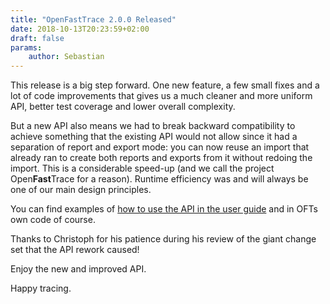 ```yaml
---
title: "OpenFastTrace 2.0.0 Released"
date: 2018-10-13T20:23:59+02:00
draft: false
params:
    author: Sebastian
---
```


This release is a big step forward. One new feature, a few small fixes and a lot of code improvements that gives us a much cleaner and more uniform API, better test coverage and lower overall complexity.

But a new API also means we had to break backward compatibility to achieve something that the existing API would not allow since it had a separation of report and export mode: you can now reuse an import that already ran to create both reports and exports from it without redoing the import. This is a considerable speed-up (and we call the project Open**Fast**Trace for a reason). Runtime efficiency was and will always be one of our main design principles.

You can find examples of [how to use the API in the user guide](https://github.com/itsallcode/openfasttrace/blob/master/doc/user_guide.md#oft-api) and in OFTs own code of course.

Thanks to Christoph for his patience during his review of the giant change set that the API rework caused!

Enjoy the new and improved API.

Happy tracing.
